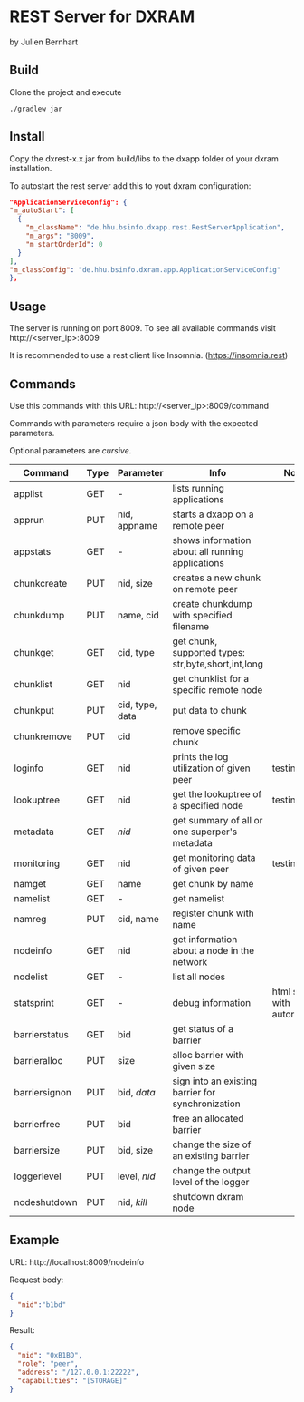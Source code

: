 # REST Server for DXRAM
by Julien Bernhart

## Build
Clone the project and execute

```
./gradlew jar
```

## Install
Copy the dxrest-x.x.jar from build/libs to the dxapp folder of your dxram installation.

To autostart the rest server add this to yout dxram configuration:

```json
"ApplicationServiceConfig": {
"m_autoStart": [
  {
    "m_className": "de.hhu.bsinfo.dxapp.rest.RestServerApplication",
    "m_args": "8009",
    "m_startOrderId": 0
  }
],
"m_classConfig": "de.hhu.bsinfo.dxram.app.ApplicationServiceConfig"
},
```

## Usage
The server is running on port 8009. To see all available commands visit http://<server_ip>:8009

It is recommended to use a rest client like Insomnia. (https://insomnia.rest)

## Commands
Use this commands with this URL: http://<server_ip>:8009/command

Commands with parameters require a json body with the expected parameters.

Optional parameters are *cursive*.

| Command | Type | Parameter | Info | Notes | 
| ------- | ------ |--------- | ---- | ---- |
| applist | GET | - | lists running applications |
| apprun | PUT | nid, appname | starts a dxapp on a remote peer |
| appstats | GET | - | shows information about all running applications |
| chunkcreate | PUT |  nid, size | creates a new chunk on remote peer |
| chunkdump | PUT |  name, cid | create chunkdump with specified filename |
| chunkget | GET |  cid, type | get chunk, supported types: str,byte,short,int,long |
| chunklist | GET | nid | get chunklist for a specific remote node |
| chunkput | PUT | cid, type, data | put data to chunk | |
| chunkremove | PUT | cid | remove specific chunk |
| loginfo | GET | nid | prints the log utilization of given peer | testing |
| lookuptree | GET | nid | get the lookuptree of a specified node | testing |
| metadata | GET | *nid* | get summary of all or one superper's metadata |
| monitoring | GET | nid | get monitoring data of given peer | testing |
| namget | GET | name | get chunk by name |
| namelist |GET |  - | get namelist |
| namreg | PUT | cid, name | register chunk with name |
| nodeinfo | GET | nid |  get information about a node in the network |
| nodelist | GET | - | list all nodes |
| statsprint | GET | - | debug information | html site with autorefresh |
| barrierstatus | GET | bid | get status of a barrier |
| barrieralloc | PUT | size | alloc barrier with given size |
| barriersignon | PUT | bid, *data* | sign into an existing barrier for synchronization |
| barrierfree | PUT | bid | free an allocated barrier |
| barriersize | PUT | bid, size | change the size of an existing barrier |
| loggerlevel | PUT | level, *nid* | change the output level of the logger |
| nodeshutdown | PUT | nid, *kill* | shutdown dxram node |

## Example

URL: http://localhost:8009/nodeinfo

Request body:

```json
{
  "nid":"b1bd"
}
```

Result:

```json
{
  "nid": "0xB1BD",
  "role": "peer",
  "address": "/127.0.0.1:22222",
  "capabilities": "[STORAGE]"
}
```


